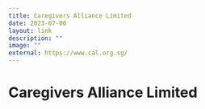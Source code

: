```yaml
---
title: Caregivers Alliance Limited
date: 2023-07-06
layout: link
description: ""
image: ""
external: https://www.cal.org.sg/
---
```

# Caregivers Alliance Limited